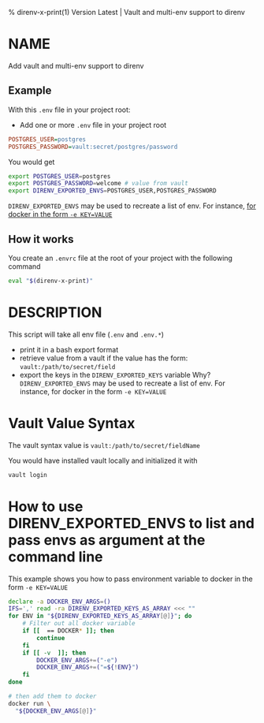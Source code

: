 % direnv-x-print(1) Version Latest | Vault and multi-env support to direnv
# NAME

Add vault and multi-env support to direnv

## Example

With this `.env` file in your project root:
* Add one or more `.env` file in your project root
```ini
POSTGRES_USER=postgres
POSTGRES_PASSWORD=vault:secret/postgres/password
```
You would get
```bash
export POSTGRES_USER=postgres
export POSTGRES_PASSWORD=welcome # value from vault
export DIRENV_EXPORTED_ENVS=POSTGRES_USER,POSTGRES_PASSWORD
```

`DIRENV_EXPORTED_ENVS` may be used to recreate a list of env.
For instance, [for docker in the form `-e KEY=VALUE`](#how-to-use-direnv_exported_envs-to-list-and-pass-envs-as-argument-at-the-command-line)


## How it works

You create an `.envrc` file at the root of your project
with the following command
```bash
eval "$(direnv-x-print)"
```

# DESCRIPTION

This script will take all env file (`.env` and `.env.*`)
* print it in a bash export format
* retrieve value from a vault if the value has the form: `vault:/path/to/secret/field`
* export the keys in the `DIRENV_EXPORTED_KEYS` variable
    Why? `DIRENV_EXPORTED_ENVS` may be used to recreate a list of env. For instance, for docker in the form `-e KEY=VALUE`


# Vault Value Syntax

The vault syntax value is `vault:/path/to/secret/fieldName`

You would have installed vault locally and initialized it with
```bash
vault login
```


# How to use DIRENV_EXPORTED_ENVS to list and pass envs as argument at the command line

This example shows you how to pass environment variable to docker in the form `-e KEY=VALUE`
```bash
declare -a DOCKER_ENV_ARGS=()
IFS=',' read -ra DIRENV_EXPORTED_KEYS_AS_ARRAY <<< ""
for ENV in "${DIRENV_EXPORTED_KEYS_AS_ARRAY[@]}"; do
    # Filter out all docker variable
    if [[  == DOCKER* ]]; then
        continue
    fi
    if [[ -v  ]]; then
        DOCKER_ENV_ARGS+=("-e")
        DOCKER_ENV_ARGS+=("=${!ENV}")
    fi
done

# then add them to docker
docker run \
  "${DOCKER_ENV_ARGS[@]}" 
```